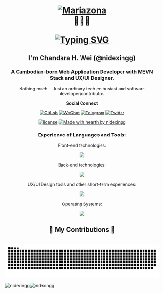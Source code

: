 <h1 align="center">
  <a href="https://github.com/nidexingg">
    <img src="https://weattend.vercel.app/_nuxt/192.DozxKRtY.png" alt="Mariazona" width="125" height="125">
  </a>
  <br>
  🙋🏻‍♀️
  
   [![Typing SVG](https://readme-typing-svg.demolab.com?font=Fira+Code&duration=2500&pause=1000&color=04F797&background=FFFFFF00&random=true&width=435&lines=+Hey+Developer+!+Welcome+to+my+GitHub!+;%E1%9E%9F%E1%9E%BD%E1%9E%9F%E1%9F%92%E1%9E%8F%E1%9E%B8+Developer+!+%E1%9E%9F%E1%9F%92%E1%9E%9C%E1%9E%B6%E1%9E%82%E1%9E%98%E1%9E%93%E1%9F%8D%E1%9E%98%E1%9E%80%E1%9E%80%E1%9E%B6%E1%9E%93%E1%9F%8B+GitHub!+;%E6%82%A8%E5%A5%BD+Developer+!+%E6%AC%A2%E8%BF%8E%E6%9D%A5%E5%88%B0%E6%88%91%E7%9A%84+GitHub!+)](https://git.io/typing-svg)
  
</h1>

<div align="center">
  <h2>I'm Chandara H. Wei (@nidexingg)</h2>
  <h3>A Cambodian-born Web Application Developer with MEVN Stack and UX/UI Designer.</h3>
  <p>Nothing much... Just an ordinary tech enthusiast and software developer/contributor.</p>

</div>

<div align="center">
  <strong>Social Connect</strong>
</div>
<div align="center">
  
[![GitLab](https://img.shields.io/badge/GitLab-330F63?style=for-the-badge&logo=gitlab&logoColor=orange)](https://gitlab.com/nidexingg)
[![WeChat](https://img.shields.io/badge/微信-330F63?style=for-the-badge&logo=wechat&logoColor=green)]([https://gitlab.com/nidexingg](https://u.wechat.com/kDcnagXT_h-CqivmpasjGpg?s=1))
[![Telegram](https://img.shields.io/badge/Telegram-330F63?style=for-the-badge&logo=telegram&logoColor=blue)](https://t.me/guyswhoisthis)
[![Twitter](https://img.shields.io/badge/Twitter-330F63?style=for-the-badge&logo=x&logoColor=black)](https://x.com/nidexingg)

[![license](https://img.shields.io/github/license/nidexingg/localsend.svg?style=flat-square)](LICENSE) 
[![Made with hearth by nidexingg](https://img.shields.io/badge/Made%20with%20%E2%99%A5%20by-nidexingg-ff1414.svg?style=flat-square)](https://github.com/nidexingg)
</div>
<div align="center">
  <h3>Experience of Languages and Tools:</h3>
  <p>Front-end technologies:</p>
  <p>
    <a href="https://skillicons.dev">
      <img src="https://skillicons.dev/icons?i=vue,react,vite,vuetify,nuxt,js,ts,tailwind,jquery,supabase,git,md,kotlin,androidstudio,vercel,netlify" />
    </a>
  </p>
  <p>Back-end technologies:</p>
  <p>
    <a href="https://skillicons.dev">
      <img src="https://skillicons.dev/icons?i=nodejs,expressjs,mongodb,postgresql,supabase,aws,gcp,docker" />
    </a>
  </p>
  <p>UX/UI Design tools and other short-term experiences:</p>
  <p>
    <a href="https://skillicons.dev">
      <img src="https://skillicons.dev/icons?i=photoshop,figma,xd,unity,cpp" />
    </a>
  </p>
  <p>Operating Systems:</p>
  <p>
    <a href="https://skillicons.dev">
      <img src="https://skillicons.dev/icons?i=apple,windows,ubuntu,kali" />
    </a>
  </p>
</div>


<div align="center">
  <h2>🐍 My Contributions 🐍</h2>
  <br>
  <img alt="contributions-snake" src="https://raw.githubusercontent.com/salesp07/salesp07/output/github-contribution-grid-snake.svg" />
</div>

<p><img align="left" src="https://github-readme-stats.vercel.app/api/top-langs?username=nidexingg&theme=neon&border_radius=15&show_icons=true&locale=en&layout=compact" alt="nidexingg" /></p>
<p><img align="left" src="https://github-readme-streak-stats.herokuapp.com/?user=nidexingg&theme=neon&border_radius=15" alt="nidexingg" /></p>

